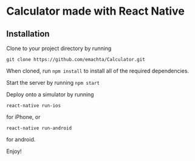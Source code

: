 # Calculator made with React Native

## Installation

Clone to your project directory by running 
```
git clone https://github.com/emachta/Calculator.git
```

When cloned, run 
```npm install```
to install all of the required dependencies.

Start the server by running 
```npm start```

Deploy onto a simulator by running 

```
react-native run-ios
```
for iPhone, or 

```
react-native run-android
```
for android.

Enjoy!